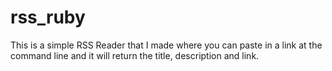# rss_ruby
This is a simple RSS Reader that I made where you can paste in a link at the command line and it will return the title, description and link.
